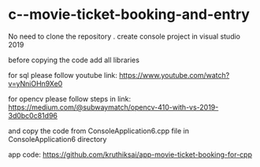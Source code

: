# c--movie-ticket-booking-and-entry
No need to clone the repository .
create console project in visual studio 2019 

before copying the code add all libraries

for sql please follow youtube link:
https://www.youtube.com/watch?v=yNniOHn9Xe0

for opencv please follow steps in link:
https://medium.com/@subwaymatch/opencv-410-with-vs-2019-3d0bc0c81d96

and copy the code from ConsoleApplication6.cpp file in ConsoleApplication6 directory 

app code:
https://github.com/kruthiksai/app-movie-ticket-booking-for-cpp


